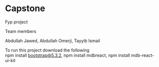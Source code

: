 # Capstone

Fyp project

Team members 

Abdullah Jawed,
Abdullah Omerji,
Tayyib Ismail



To run this project download the following  
npm install bootstrap@5.3.2,
npm install mdbreact,
npm install mdb-react-ui-kit
